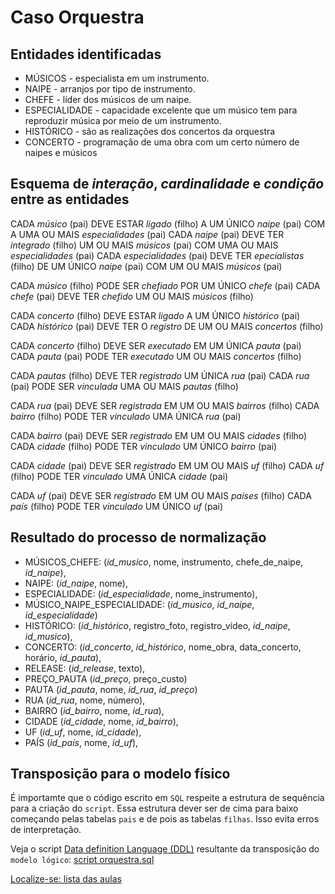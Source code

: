 # Caso Orquestra

## Entidades identificadas

- MÚSICOS - especialista em um instrumento.
- NAIPE - arranjos por tipo de instrumento.
- CHEFE - líder dos músicos de um naipe. 
- ESPECIALIDADE - capacidade excelente que um músico tem para reproduzir música por meio de um instrumento.
- HISTÓRICO - são as realizações dos concertos da orquestra
- CONCERTO - programação de uma obra com um certo número de naipes e músicos

## Esquema de *interação*, *cardinalidade* e *condição* entre as entidades

CADA *músico* (pai) DEVE ESTAR *ligado* (filho) A UM ÚNICO *naipe* (pai) COM A UMA OU MAIS *especialidades* (pai)
CADA *naipe* (pai) DEVE TER *integrado* (filho) UM OU MAIS *músicos* (pai) COM UMA OU MAIS *especialidades* (pai)
CADA *especialidades* (pai) DEVE TER *epecialistas* (filho) DE UM ÚNICO *naipe* (pai) COM UM OU MAIS *músicos* (pai)  

CADA *músico* (filho) PODE SER *chefiado* POR UM ÚNICO *chefe* (pai)
CADA *chefe* (pai) DEVE TER *chefido* UM OU MAIS *músicos* (filho)

CADA *concerto* (filho) DEVE ESTAR *ligado* A UM ÚNICO *histórico* (pai)
CADA *histórico* (pai) DEVE TER O *registro* DE UM OU MAIS *concertos* (filho)

CADA *concerto* (filho) DEVE SER *executado* EM UM ÚNICA *pauta* (pai)
CADA *pauta* (pai) PODE TER *executado* UM OU MAIS *concertos* (filho)

CADA *pautas* (filho) DEVE TER *registrado* UM ÚNICA *rua* (pai)
CADA *rua* (pai) PODE SER *vinculada* UMA OU MAIS *pautas* (filho)

CADA *rua* (pai) DEVE SER *registrada* EM UM OU MAIS *bairros* (filho)
CADA *bairro* (filho) PODE TER *vinculado* UMA ÚNICA *rua* (pai)

CADA *bairro* (pai) DEVE SER *registrado* EM UM OU MAIS *cidades* (filho)
CADA *cidade* (filho) PODE TER *vinculado* UM ÚNICO *bairro* (pai)

CADA *cidade* (pai) DEVE SER *registrado* EM UM OU MAIS *uf* (filho)
CADA *uf* (filho) PODE TER *vinculado* UMA ÚNICA *cidade* (pai)

CADA *uf* (pai) DEVE SER *registrado* EM UM OU MAIS *países* (filho)
CADA *país* (filho) PODE TER *vinculado* UM ÚNICO *uf* (pai)

## Resultado do processo de normalização

- MÚSICOS_CHEFE: (*id_musico*, nome, instrumento, chefe_de_naipe, *id_naipe*),
- NAIPE: (*id_naipe*, nome),
- ESPECIALIDADE: (*id_especialidade*, nome_instrumento),
- MÚSICO_NAIPE_ESPECIALIDADE: (*id_musico*, *id_naipe*, *id_especialidade*)
- HISTÓRICO: (*id_histórico*, registro_foto, registro_vídeo, *id_naipe*, *id_musico*),
- CONCERTO: (*id_concerto*, *id_histórico*, nome_obra, data_concerto, horário, *id_pauta*),
- RELEASE: (*id_release*, texto),
- PREÇO_PAUTA (*id_preço*, preço_custo)
- PAUTA (*id_pauta*, nome, *id_rua*, *id_preço*)
- RUA (*id_rua*, nome, número),
- BAIRRO (*id_bairro*, nome, *id_rua*),
- CIDADE (*id_cidade*, nome, *id_bairro*),
- UF (*id_uf*, nome, *id_cidade*),
- PAÍS (*id_país*, nome, *id_uf*),

## Transposição para o modelo físico

É importamte que o código escrito em `SQL` respeite a estrutura de sequência para a criação do `script`. Essa estrutura dever ser de cima para baixo começando pelas tabelas `pais` e de pois as tabelas `filhas`. Isso evita erros de interpretação.

Veja o script [Data definition Language (DDL)](https://github.com/tmenegaz/db_dendezeiros/blob/master/assunto/introducao.md#conceitos) resultante da transposição do `modelo lógico`: [script orquestra.sql](src/orquestra.sql "script orquestra.sql")

[Localize-se: lista das aulas](https://github.com/tmenegaz/db_dendezeiros/blob/master/assunto/lista.md#lista-de-aulas)





 